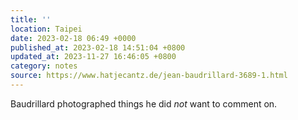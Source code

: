 ```yaml
---
title: ''
location: Taipei
date: 2023-02-18 06:49 +0000
published_at: 2023-02-18 14:51:04 +0800
updated_at: 2023-11-27 16:46:05 +0800
category: notes
source: https://www.hatjecantz.de/jean-baudrillard-3689-1.html
---
```

Baudrillard photographed things he did *not* want to comment on.
